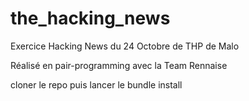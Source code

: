 # the_hacking_news

Exercice Hacking News du 24 Octobre de THP de Malo

Réalisé en pair-programming avec la Team Rennaise

cloner le repo puis lancer le bundle install
